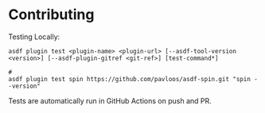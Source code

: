 # Contributing

Testing Locally:

```shell
asdf plugin test <plugin-name> <plugin-url> [--asdf-tool-version <version>] [--asdf-plugin-gitref <git-ref>] [test-command*]

#
asdf plugin test spin https://github.com/pavloos/asdf-spin.git "spin --version"
```

Tests are automatically run in GitHub Actions on push and PR.
